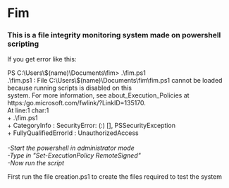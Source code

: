 # Fim
<h3><strong>This is a file integrity monitoring system made on powershell scripting</strong></h3>

If you get error like this:

<p>
PS C:\Users\$(name)\Documents\fim> .\fim.ps1 <br>
.\fim.ps1 : File C:\Users\$(name)\Documents\fim\fim.ps1 cannot be loaded because running scripts is disabled on this <br>
system. For more information, see about_Execution_Policies at https:/go.microsoft.com/fwlink/?LinkID=135170. <br>
At line:1 char:1<br>
+ .\fim.ps1 <br>
+ CategoryInfo          : SecurityError: (:) [], PSSecurityException<br>
+ FullyQualifiedErrorId : UnauthorizedAccess<br>
<br>
<em>
-Start the powershell in administrator mode <br>
-Type in "Set-ExecutionPolicy RemoteSigned" <br>
-Now run the script 
</em>

</p>

First run the file creation.ps1 to create the files required to test the system <br>
